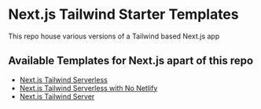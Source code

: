 # Next.js Tailwind Starter Templates

This repo house various versions of a Tailwind based Next.js app

## Available Templates for Next.js apart of this repo

- [Next.js Tailwind Serverless](https://github.com/chiefpansancolt/nextjs-tailwind-starter-template/tree/main/templates/tailwind-serverless)
- [Next.js Tailwind Serverless with No Netlify](https://github.com/chiefpansancolt/nextjs-tailwind-starter-template/tree/main/templates/tailwind-serverless-no-netlify)
- [Next.js Tailwind Server](https://github.com/chiefpansancolt/nextjs-tailwind-starter-template/tree/main/templates/tailwind-server)
